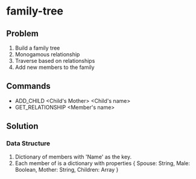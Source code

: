 # family-tree

## Problem
1. Build a family tree
2. Monogamous relationship
3. Traverse based on relationships
4. Add new members to the family

## Commands
* ADD_CHILD <Child's Mother>  <Child's name> <Gender> 
* GET_RELATIONSHIP <Member's name> <Relationship Name>

## Solution

### Data Structure
1. Dictionary of members with 'Name' as the key.
2. Each member of is a dictionary with properties { Spouse: String, Male: Boolean, Mother: String, Children: Array }
